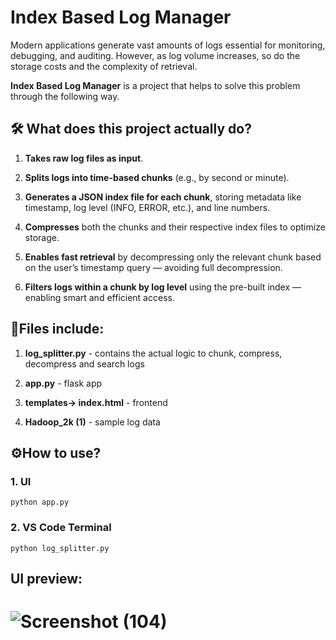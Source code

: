 #  Index Based Log Manager
Modern applications generate vast amounts of logs essential for monitoring, debugging, and auditing.
However, as log volume increases, so do the storage costs and the complexity of retrieval. 

**Index Based Log Manager** is a project that helps to solve this problem through the following way.


##
## 🛠️ What does this project actually do? 
1. **Takes raw log files as input**.

2. **Splits logs into time-based chunks** (e.g., by second or minute).

3. **Generates a JSON index file for each chunk**, storing metadata like timestamp, log level (INFO, ERROR, etc.), and line numbers.

4. **Compresses** both the chunks and their respective index files to optimize storage.

5. **Enables fast retrieval** by decompressing only the relevant chunk based on the user’s timestamp query — avoiding full decompression.

6. **Filters logs within a chunk by log level** using the pre-built index — enabling smart and efficient access.




##
## 📁Files include:

1. **log_splitter.py**        - contains the actual logic to chunk, compress, decompress and search logs

2. **app.py**                  - flask app

3. **templates-> index.html**  - frontend

4. **Hadoop_2k (1)**           - sample log data



##
## ⚙️How to use?
### 1. UI       
    python app.py
### 2. VS Code Terminal
    python log_splitter.py


##
## UI preview:
# ![Screenshot (104)](https://github.com/user-attachments/assets/ce7ff9eb-778f-4040-9daf-c91d6969279c)


    
